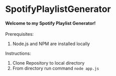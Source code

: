 # SpotifyPlaylistGenerator

#### Welcome to my Spotify Playlist Generator!
Prerequisites:
1. Node.js and NPM are installed locally

Instructions:
1. Clone Repository to local directory
2. From directory run command `node app.js`